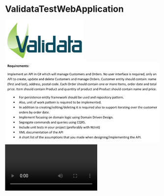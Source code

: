 # ValidataTestWebApplication
![Validata logo](ValidataTestWebApplication/Content/images/Validatalogo.webp)
![Validata issue description](ValidataTestWebApplication/Content/images/issue.png)
![Validata video guide](ValidataTestWebApplication/Content/video/videoguide.mp4)
